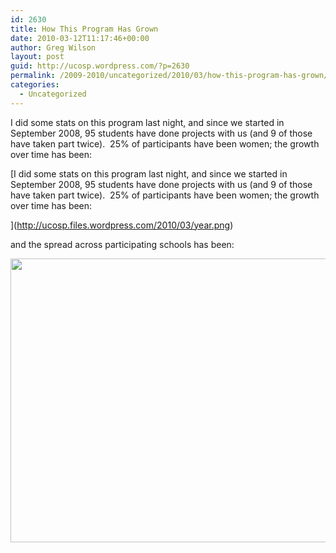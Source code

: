 ```yaml
---
id: 2630
title: How This Program Has Grown
date: 2010-03-12T11:17:46+00:00
author: Greg Wilson
layout: post
guid: http://ucosp.wordpress.com/?p=2630
permalink: /2009-2010/uncategorized/2010/03/how-this-program-has-grown/
categories:
  - Uncategorized
---
```

I did some stats on this program last night, and since we started in September 2008, 95 students have done projects with us (and 9 of those have taken part twice).  25% of participants have been women; the growth over time has been:

[I did some stats on this program last night, and since we started in September 2008, 95 students have done projects with us (and 9 of those have taken part twice).  25% of participants have been women; the growth over time has been:

](http://ucosp.files.wordpress.com/2010/03/year.png) 

and the spread across participating schools has been:

[<img class="alignnone size-full wp-image-2632" title="school" src="http://ucosp.files.wordpress.com/2010/03/school.png" alt="" width="753" height="454" />](http://ucosp.files.wordpress.com/2010/03/school.png)